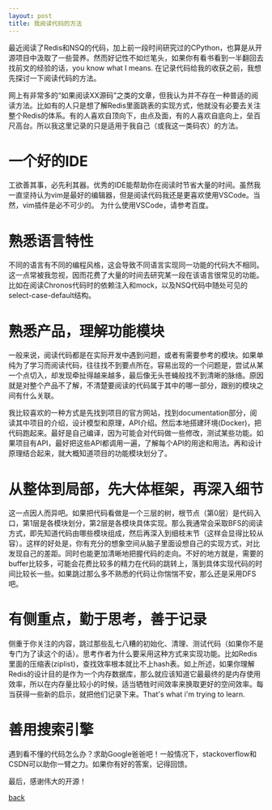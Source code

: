 ```yaml
---
layout: post 
title: 我阅读代码的方法 
---
```


最近阅读了Redis和NSQ的代码，加上前一段时间研究过的CPython，也算是从开源项目中汲取了一些营养。然而好记性不如烂笔头，如果你有看书看到一半翻回去找前文的经验的话，you know what I means.
在记录代码给我的收获之前，我想先探讨一下阅读代码的方法。

网上有非常多的“如果阅读XX源码”之类的文章，但我认为并不存在一种普适的阅读方法。比如有的人只是想了解Redis里面跳表的实现方式，他就没有必要去关注整个Redis的体系。有的人喜欢自顶向下，由点及面，有的人喜欢自底向上，垒百尺高台。所以我这里记录的只是适用于我自己（或我这一类码农）的方法。

# 一个好的IDE
工欲善其事，必先利其器。优秀的IDE能帮助你在阅读时节省大量的时间。虽然我一直坚持认为vim是最好的编辑器，但是阅读代码我还是更喜欢使用VSCode。当然，vim插件是必不可少的。
为什么使用VSCode，请参考百度。

# 熟悉语言特性
不同的语言有不同的编程风格，这会导致不同语言实现同一功能的代码大不相同。这一点常被我忽视，因而花费了大量的时间去研究某一段在该语言很常见的功能。比如在阅读Chronos代码时的依赖注入和mock，以及NSQ代码中随处可见的select-case-default结构。

# 熟悉产品，理解功能模块
一般来说，阅读代码都是在实际开发中遇到问题，或者有需要参考的模块。如果单纯为了学习而阅读代码，往往找不到要点所在。容易出现的一个问题是，尝试从某一个点切入，却发现牵扯得越来越多，最后像无头苍蝇般找不到清晰的脉络。原因就是对整个产品不了解，不清楚要阅读的代码属于其中的哪一部分，跟别的模块之间有什么关联。

我比较喜欢的一种方式是先找到项目的官方网站，找到documentation部分，阅读其中项目的介绍，设计模型和原理，API介绍。然后本地搭建环境(Docker)，把代码跑起来。最好是自己编译，因为可能会对代码做一些修改，测试某些功能。如果项目有API，最好把这些API都调用一遍，了解每个API的用途和用法。再和设计原理结合起来，就大概知道项目的功能模块划分了。

# 从整体到局部，先大体框架，再深入细节
这一点因人而异吧。如果把代码看做是一个三层的树，根节点（第0层）是代码入口，第1层是各模块划分，第2层是各模块具体实现。那么我通常会采取BFS的阅读方式，即先知道代码由哪些模块组成，然后再深入到细枝末节（这样会显得比较从容）。这样的好处是，你有充分的想象空间从脑子里面设想自己的实现方式，对比发现自己的差距。同时也能更加清晰地把握代码的走向。不好的地方就是，需要的buffer比较多，可能会花费比较多的精力在代码的跳转上，落到具体实现代码的时间比较长一些。如果跳过那么多不熟悉的代码让你惴惴不安，那么还是采用DFS吧。

# 有侧重点，勤于思考，善于记录
侧重于你关注的内容，跳过那些乱七八糟的初始化、清理、测试代码（如果你不是专门为了读这个的话）。思考作者为什么要采用这种方式来实现功能。比如Redis里面的压缩表(ziplist)，查找效率根本就比不上hash表。如上所述，如果你理解Redis的设计目的是作为一个内存数据库，那么就应该知道它最最终的是内存使用效率，所以在内存量比较小的时候，适当牺牲时间效率来换取更好的空间效率。每当获得一些新的启示，就把他们记录下来。That's what i'm trying to learn.

# 善用搜索引擎
遇到看不懂的代码怎么办？求助Google爸爸吧！一般情况下，stackoverflow和CSDN可以助你一臂之力。如果你有好的答案，记得回馈。

最后，感谢伟大的开源！

[back](./)
